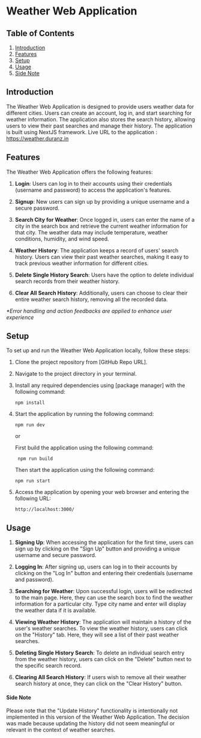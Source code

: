 # Weather Web Application


## Table of Contents

1. [Introduction](#introduction)
2. [Features](#features)
3. [Setup](#setup)
4. [Usage](#usage)
5. [Side Note](#side-note)

## Introduction

The Weather Web Application is designed to provide users weather data for different cities. Users can create an account, log in, and start searching for weather information. The application also stores the search history, allowing users to view their past searches and manage their history.
The application is built using NextJS framework.
Live URL to the application : https://weather.duranz.in

## Features

The Weather Web Application offers the following features:

1. **Login**: Users can log in to their accounts using their credentials (username and password) to access the application's features.

2. **Signup**: New users can sign up by providing a unique username and a secure password.

3. **Search City for Weather**: Once logged in, users can enter the name of a city in the search box and retrieve the current weather information for that city. The weather data may include temperature, weather conditions, humidity, and wind speed.

4. **Weather History**: The application keeps a record of users' search history. Users can view their past weather searches, making it easy to track previous weather information for different cities.

5. **Delete Single History Search**: Users have the option to delete individual search records from their weather history.

6. **Clear All Search History**: Additionally, users can choose to clear their entire weather search history, removing all the recorded data.

*\*Error handling and action feedbacks are applied to enhance user experience*

## Setup

To set up and run the Weather Web Application locally, follow these steps:

1. Clone the project repository from [GitHub Repo URL].

2. Navigate to the project directory in your terminal.

3. Install any required dependencies using [package manager] with the following command:
   ```
   npm install
   ```

4. Start the application by running the following command:
   ```
   npm run dev
   ```
   or 
   
   First build the application using the following command:
   ```
    npm run build
    ```
    Then start the application using the following command:
    ```
   npm run start
   ```

5. Access the application by opening your web browser and entering the following URL:
   ```
   http://localhost:3000/
   ```

## Usage

1. **Signing Up**: When accessing the application for the first time, users can sign up by clicking on the "Sign Up" button and providing a unique username and secure password.

2. **Logging In**: After signing up, users can log in to their accounts by clicking on the "Log In" button and entering their credentials (username and password).

3. **Searching for Weather**: Upon successful login, users will be redirected to the main page. Here, they can use the search box to find the weather information for a particular city. Type city name and enter will display the weather data if it is available.

4. **Viewing Weather History**: The application will maintain a history of the user's weather searches. To view the weather history, users can click on the "History" tab. Here, they will see a list of their past weather searches.

5. **Deleting Single History Search**: To delete an individual search entry from the weather history, users can click on the "Delete" button next to the specific search record.

6. **Clearing All Search History**: If users wish to remove all their weather search history at once, they can click on the "Clear History" button.

#### Side Note

Please note that the "Update History" functionality is intentionally not implemented in this version of the Weather Web Application. The decision was made because updating the history did not seem meaningful or relevant in the context of weather searches.